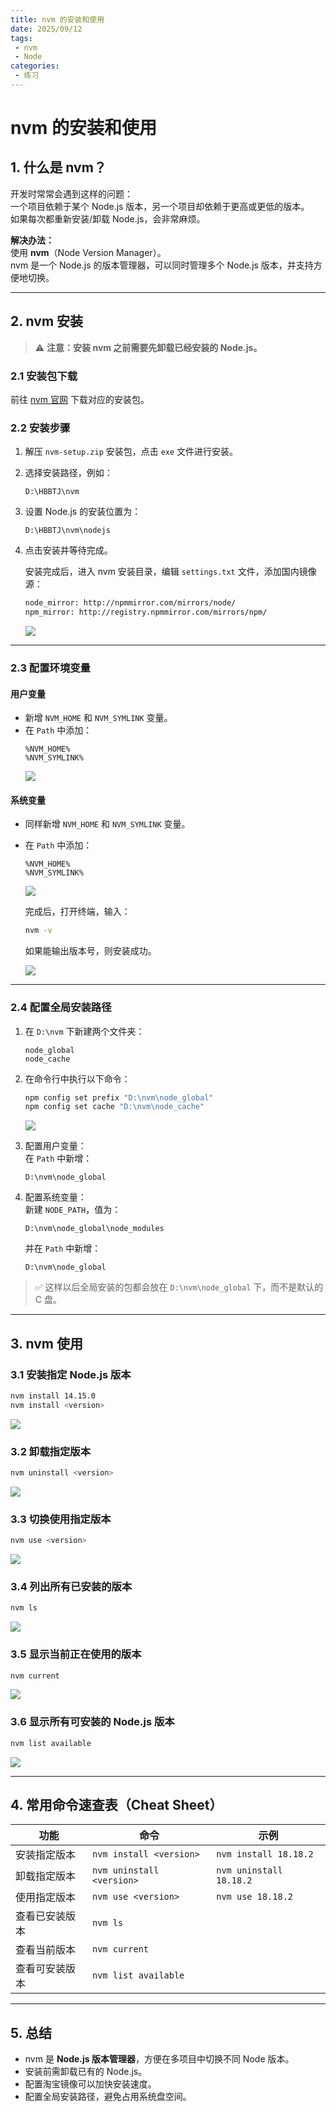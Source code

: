 ```yaml
---
title: nvm 的安装和使用
date: 2025/09/12
tags:
 - nvm
 - Node
categories:
 - 练习
---
```

# nvm 的安装和使用

## 1. 什么是 nvm？ 

开发时常常会遇到这样的问题：  
一个项目依赖于某个 Node.js 版本，另一个项目却依赖于更高或更低的版本。  
如果每次都重新安装/卸载 Node.js，会非常麻烦。  

**解决办法：**  
使用 **nvm**（Node Version Manager）。  
nvm 是一个 Node.js 的版本管理器，可以同时管理多个 Node.js 版本，并支持方便地切换。

---

## 2. nvm 安装

> ⚠️ **注意：安装 nvm 之前需要先卸载已经安装的 Node.js。**

### 2.1 安装包下载
前往 [nvm 官网](https://github.com/coreybutler/nvm-windows) 下载对应的安装包。

### 2.2 安装步骤
1. 解压 `nvm-setup.zip` 安装包，点击 `exe` 文件进行安装。  
2. 选择安装路径，例如：
   ```
   D:\HBBTJ\nvm
   ```
3. 设置 Node.js 的安装位置为：
   ```
   D:\HBBTJ\nvm\nodejs
   ```
4. 点击安装并等待完成。  

   安装完成后，进入 nvm 安装目录，编辑 `settings.txt` 文件，添加国内镜像源：
   ```txt
   node_mirror: http://npmmirror.com/mirrors/node/
   npm_mirror: http://registry.npmmirror.com/mirrors/npm/
   ```
   ![](https://java-ai-178.oss-cn-beijing.aliyuncs.com/HBBTJ/1.png)

---

### 2.3 配置环境变量

#### 用户变量
- 新增 `NVM_HOME` 和 `NVM_SYMLINK` 变量。
- 在 `Path` 中添加：
  ```
  %NVM_HOME%
  %NVM_SYMLINK%
  ```
  ![](https://java-ai-178.oss-cn-beijing.aliyuncs.com/HBBTJ/2.png)

#### 系统变量
- 同样新增 `NVM_HOME` 和 `NVM_SYMLINK` 变量。
- 在 `Path` 中添加：
  ```
  %NVM_HOME%
  %NVM_SYMLINK%
  ```
   ![](https://java-ai-178.oss-cn-beijing.aliyuncs.com/HBBTJ/3.png)

   完成后，打开终端，输入：
   ```bash
   nvm -v
   ```
   如果能输出版本号，则安装成功。

   ![](https://java-ai-178.oss-cn-beijing.aliyuncs.com/HBBTJ/4.png)

---

### 2.4 配置全局安装路径

1. 在 `D:\nvm` 下新建两个文件夹：
   ```
   node_global
   node_cache
   ```
2. 在命令行中执行以下命令：
   ```bash
   npm config set prefix "D:\nvm\node_global"
   npm config set cache "D:\nvm\node_cache"
   ```
   ![](https://java-ai-178.oss-cn-beijing.aliyuncs.com/HBBTJ/5.png)

3. 配置用户变量：  
   在 `Path` 中新增：
   ```
   D:\nvm\node_global
   ```
4. 配置系统变量：  
   新建 `NODE_PATH`，值为：
   ```
   D:\nvm\node_global\node_modules
   ```
   并在 `Path` 中新增：
   ```
   D:\nvm\node_global
   ```

> ✅ 这样以后全局安装的包都会放在 `D:\nvm\node_global` 下，而不是默认的 C 盘。

---

## 3. nvm 使用

### 3.1 安装指定 Node.js 版本
```bash
nvm install 14.15.0
nvm install <version>
```
![](https://java-ai-178.oss-cn-beijing.aliyuncs.com/HBBTJ/6.png)

### 3.2 卸载指定版本
```bash
nvm uninstall <version>
```
![](https://java-ai-178.oss-cn-beijing.aliyuncs.com/HBBTJ/7.png)

### 3.3 切换使用指定版本
```bash
nvm use <version>
```
![](https://java-ai-178.oss-cn-beijing.aliyuncs.com/HBBTJ/8.png)

### 3.4 列出所有已安装的版本
```bash
nvm ls
```
![](https://java-ai-178.oss-cn-beijing.aliyuncs.com/HBBTJ/9.png)

### 3.5 显示当前正在使用的版本
```bash
nvm current
```
![](https://java-ai-178.oss-cn-beijing.aliyuncs.com/HBBTJ/10.png)

### 3.6 显示所有可安装的 Node.js 版本
```bash
nvm list available
```
![](https://java-ai-178.oss-cn-beijing.aliyuncs.com/HBBTJ/11.png)

---

## 4. 常用命令速查表（Cheat Sheet）

| 功能             | 命令                      | 示例              |
| ---------------- | ------------------------- | ----------------- |
| 安装指定版本     | `nvm install <version>`   | `nvm install 18.18.2` |
| 卸载指定版本     | `nvm uninstall <version>` | `nvm uninstall 18.18.2` |
| 使用指定版本     | `nvm use <version>`       | `nvm use 18.18.2` |
| 查看已安装版本   | `nvm ls`                  |                   |
| 查看当前版本     | `nvm current`             |                   |
| 查看可安装版本   | `nvm list available`      |                   |

---

## 5. 总结

- nvm 是 **Node.js 版本管理器**，方便在多项目中切换不同 Node 版本。
- 安装前需卸载已有的 Node.js。
- 配置淘宝镜像可以加快安装速度。
- 配置全局安装路径，避免占用系统盘空间。
